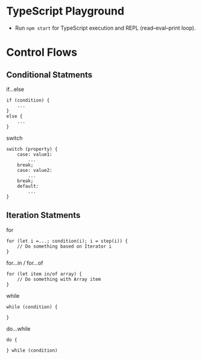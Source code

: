 # TypeScript Playground

* Run `npm start` for TypeScript execution and REPL (read–eval–print loop).

# Control Flows

## Conditional Statments
if...else

    if (condition) {
        ...
    }
    else {
        ...
    }

switch

    switch (property) {
        case: value1:
            ...
        break;
        case: value2:
            ...
        break;
        default:
            ...
    }

## Iteration Statments
for

    for (let i =...; condition(i); i = step(i)) {
        // Do something based on Iterator i
    }

for...in / for...of

    for (let item in/of array) {
        // Do something with Array item
    }

while

    while (condition) {

    }

do...while

    do {

    } while (condition)